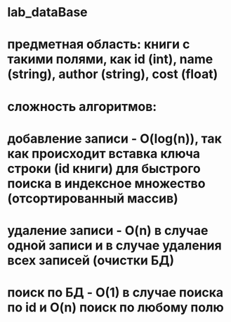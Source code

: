 # lab_dataBase
# предметная область: книги с такими полями, как id (int), name (string), author (string), cost (float)
# сложность алгоритмов:
# добавление записи - O(log(n)), так как происходит вставка ключа строки (id книги) для быстрого поиска в индексное множество (отсортированный массив)
# удаление записи - O(n) в случае одной записи и в случае удаления всех записей (очистки БД)
# поиск по БД - O(1) в случае поиска по id и O(n) поиск по любому полю 
